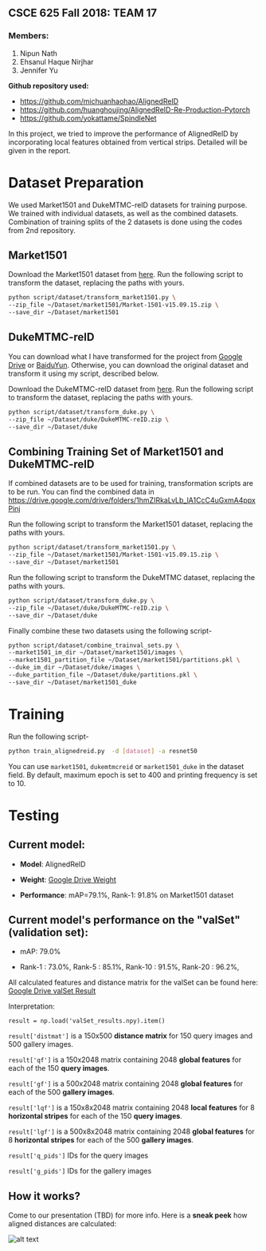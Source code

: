 ## CSCE 625 Fall 2018: TEAM 17
### Members:
1. Nipun Nath
2. Ehsanul Haque Nirjhar
3. Jennifer Yu



**Github repository used:**
- https://github.com/michuanhaohao/AlignedReID
- https://github.com/huanghoujing/AlignedReID-Re-Production-Pytorch
- https://github.com/yokattame/SpindleNet


In this project, we tried to improve the performance of AlignedReID by incorporating local features obtained from vertical strips. Detailed will be given in the report.


# Dataset Preparation

We used Market1501 and DukeMTMC-reID datasets for training purpose. We trained with individual datasets, as well as the combined datasets. 
Combination of training splits of the 2 datasets is done using the codes from 2nd repository.

## Market1501

Download the Market1501 dataset from [here](http://www.liangzheng.org/Project/project_reid.html). Run the following script to transform the dataset, replacing the paths with yours.

```bash
python script/dataset/transform_market1501.py \
--zip_file ~/Dataset/market1501/Market-1501-v15.09.15.zip \
--save_dir ~/Dataset/market1501
```


## DukeMTMC-reID

You can download what I have transformed for the project from [Google Drive](https://drive.google.com/open?id=1P9Jr0en0HBu_cZ7txrb2ZA_dI36wzXbS) or [BaiduYun](https://pan.baidu.com/s/1miIdEek). Otherwise, you can download the original dataset and transform it using my script, described below.

Download the DukeMTMC-reID dataset from [here](https://github.com/layumi/DukeMTMC-reID_evaluation). Run the following script to transform the dataset, replacing the paths with yours.

```bash
python script/dataset/transform_duke.py \
--zip_file ~/Dataset/duke/DukeMTMC-reID.zip \
--save_dir ~/Dataset/duke
```


## Combining Training Set of Market1501 and DukeMTMC-reID

If combined datasets are to be used for training, transformation scripts are to be run. You can find the combined data in https://drive.google.com/drive/folders/1hmZIRkaLvLb_lA1CcC4uGxmA4ppxPinj


Run the following script to transform the Market1501 dataset, replacing the paths with yours.

```bash
python script/dataset/transform_market1501.py \
--zip_file ~/Dataset/market1501/Market-1501-v15.09.15.zip \
--save_dir ~/Dataset/market1501
```

Run the following script to transform the DukeMTMC dataset, replacing the paths with yours.

```bash
python script/dataset/transform_duke.py \
--zip_file ~/Dataset/duke/DukeMTMC-reID.zip \
--save_dir ~/Dataset/duke
```

Finally combine these two datasets using the following script-

```bash
python script/dataset/combine_trainval_sets.py \
--market1501_im_dir ~/Dataset/market1501/images \
--market1501_partition_file ~/Dataset/market1501/partitions.pkl \
--duke_im_dir ~/Dataset/duke/images \
--duke_partition_file ~/Dataset/duke/partitions.pkl \
--save_dir ~/Dataset/market1501_duke
```


# Training

Run the following script-

```bash
python train_alignedreid.py  -d [dataset] -a resnet50
```

You can use `market1501`, `dukemtmcreid` or `market1501_duke` in the dataset field. By default, maximum epoch is set to 400 and printing frequency is set to 10. 

# Testing




## Current model:
* **Model**: AlignedReID

* **Weight**: [Google Drive Weight]

* **Performance**: mAP=79.1%, Rank-1: 91.8% on Market1501 dataset

## Current model's performance on the "valSet" (validation set):

* mAP: 79.0%

*  Rank-1  : 73.0%,
Rank-5  : 85.1%,
Rank-10 : 91.5%,
Rank-20 : 96.2%,

All calculated features and distance matrix for the valSet can be found here: [Google Drive valSet Result]

Interpretation:
~~~~
result = np.load('valSet_results.npy).item()
~~~~
`result['distmat']` is a 150x500 **distance matrix** for 150 query images and 500 gallery images.

`result['qf']` is a 150x2048 matrix containing 2048 **global features** for each of the 150 **query images**.

`result['gf']` is a 500x2048 matrix containing 2048 **global features** for each of the 500 **gallery images**.

`result['lqf']` is a 150x8x2048 matrix containing 2048 **local features** for 8 **horizontal stripes** for each of the 150 **query images**.

`result['lgf']` is a 500x8x2048 matrix containing 2048 **global features** for 8 **horizontal stripes**  for each of the 500 **gallery images**.

`result['q_pids']` IDs for the query images

`result['g_pids']` IDs for the gallery images

## How it works?

Come to our presentation (TBD) for more info. Here is a **sneak peek** how aligned distances are calculated:

![alt text](https://raw.githubusercontent.com/michuanhaohao/AlignedReID/master/imgs/Figure_0.png "Logo Title Text 1")



[Google Drive Weight]: https://drive.google.com/open?id=12ZVY23XMcThNsglhRfLYFr566-fM1cR2

[Google Drive valSet Result]: https://drive.google.com/open?id=1oT2b43yQoxh9hITYI1mIKvw3dHMICTN8

